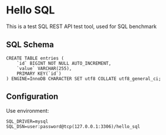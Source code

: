 # Hello SQL

This is a test SQL REST API test tool, used for SQL benchmark

## SQL Schema

```
CREATE TABLE entries (
    `id` BIGINT NOT NULL AUTO_INCREMENT,
    `value` VARCHAR(255),
    PRIMARY KEY(`id`)
) ENGINE=InnoDB CHARACTER SET utf8 COLLATE utf8_general_ci;

```

## Configuration

Use environment:

```
SQL_DRIVER=mysql
SQL_DSN=user:password@tcp(127.0.0.1:3306)/hello_sql
```
